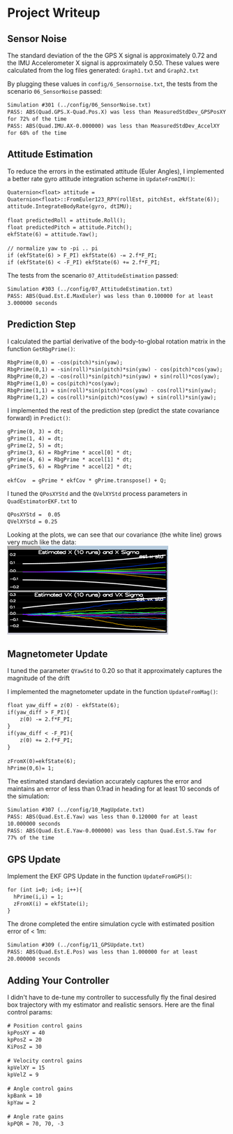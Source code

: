 # Project Writeup #

## Sensor Noise ##

The standard deviation of the the GPS X signal is approximately 0.72 and the IMU Accelerometer X signal is approximately 0.50.
These values were calculated from the log files generated: `Graph1.txt` and `Graph2.txt`

By plugging these values in `config/6_Sensornoise.txt`, the tests from the scenario `06_SensorNoise` passed:
```
Simulation #301 (../config/06_SensorNoise.txt)
PASS: ABS(Quad.GPS.X-Quad.Pos.X) was less than MeasuredStdDev_GPSPosXY for 72% of the time
PASS: ABS(Quad.IMU.AX-0.000000) was less than MeasuredStdDev_AccelXY for 68% of the time
```

## Attitude Estimation ##

To reduce the errors in the estimated attitude (Euler Angles), I implemented a better rate gyro attitude integration scheme in `UpdateFromIMU()`:
```
Quaternion<float> attitude = Quaternion<float>::FromEuler123_RPY(rollEst, pitchEst, ekfState(6));
attitude.IntegrateBodyRate(gyro, dtIMU);

float predictedRoll = attitude.Roll();
float predictedPitch = attitude.Pitch();
ekfState(6) = attitude.Yaw();

// normalize yaw to -pi .. pi
if (ekfState(6) > F_PI) ekfState(6) -= 2.f*F_PI;
if (ekfState(6) < -F_PI) ekfState(6) += 2.f*F_PI;
```

The tests from the scenario `07_AttitudeEstimation` passed:
```
Simulation #303 (../config/07_AttitudeEstimation.txt)
PASS: ABS(Quad.Est.E.MaxEuler) was less than 0.100000 for at least 3.000000 seconds
```

## Prediction Step ##

I calculated the partial derivative of the body-to-global rotation matrix in the function `GetRbgPrime()`:
```
RbgPrime(0,0) = -cos(pitch)*sin(yaw);
RbgPrime(0,1) = -sin(roll)*sin(pitch)*sin(yaw) - cos(pitch)*cos(yaw);
RbgPrime(0,2) = -cos(roll)*sin(pitch)*sin(yaw) + sin(roll)*cos(yaw);
RbgPrime(1,0) = cos(pitch)*cos(yaw);
RbgPrime(1,1) = sin(roll)*sin(pitch)*cos(yaw) - cos(roll)*sin(yaw);
RbgPrime(1,2) = cos(roll)*sin(pitch)*cos(yaw) + sin(roll)*sin(yaw);
```

I implemented the rest of the prediction step (predict the state covariance forward) in `Predict()`:
```
gPrime(0, 3) = dt;
gPrime(1, 4) = dt;
gPrime(2, 5) = dt;
gPrime(3, 6) = RbgPrime * accel[0] * dt;
gPrime(4, 6) = RbgPrime * accel[1] * dt;
gPrime(5, 6) = RbgPrime * accel[2] * dt;

ekfCov  = gPrime * ekfCov * gPrime.transpose() + Q;
```

I tuned the `QPosXYStd` and the `QVelXYStd` process parameters in `QuadEstimatorEKF.txt` to
```
QPosXYStd =  0.05
QVelXYStd = 0.25
```

Looking at the plots, we can see that our covariance (the white line) grows very much like the data:
![predict cov](images/predict-cov-result.png)

## Magnetometer Update ##

I tuned the parameter `QYawStd` to 0.20 so that it approximately captures the magnitude of the drift

I implemented the magnetometer update in the function `UpdateFromMag()`:
```
float yaw_diff = z(0) - ekfState(6);
if(yaw_diff > F_PI){
    z(0) -= 2.f*F_PI;
}
if(yaw_diff < -F_PI){
    z(0) += 2.f*F_PI;
}

zFromX(0)=ekfState(6);
hPrime(0,6)= 1;
```

The estimated standard deviation accurately captures the error and maintains an error of less than 0.1rad in heading for at least 10 seconds of the simulation:
```
Simulation #307 (../config/10_MagUpdate.txt)
PASS: ABS(Quad.Est.E.Yaw) was less than 0.120000 for at least 10.000000 seconds
PASS: ABS(Quad.Est.E.Yaw-0.000000) was less than Quad.Est.S.Yaw for 77% of the time
```

## GPS Update ##

Implement the EKF GPS Update in the function `UpdateFromGPS()`:
```
for (int i=0; i<6; i++){
  hPrime(i,i) = 1;
  zFromX(i) = ekfState(i);
}
```

The drone completed the entire simulation cycle with estimated position error of < 1m:
```
Simulation #309 (../config/11_GPSUpdate.txt)
PASS: ABS(Quad.Est.E.Pos) was less than 1.000000 for at least 20.000000 seconds
```

## Adding Your Controller ##

I didn't have to de-tune my controller to successfully fly the final desired box trajectory with my estimator and realistic sensors. Here are the final control params:
```
# Position control gains
kpPosXY = 40 
kpPosZ = 20
KiPosZ = 30

# Velocity control gains
kpVelXY = 15
kpVelZ = 9

# Angle control gains
kpBank = 10
kpYaw = 2

# Angle rate gains
kpPQR = 70, 70, -3
```